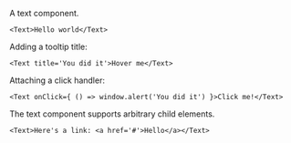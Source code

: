 A text component.

```
<Text>Hello world</Text>
```

Adding a tooltip title:

```
<Text title='You did it'>Hover me</Text>
```

Attaching a click handler:

```
<Text onClick={ () => window.alert('You did it') }>Click me!</Text>
```

The text component supports arbitrary child elements.

```
<Text>Here's a link: <a href='#'>Hello</a></Text>
```
